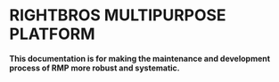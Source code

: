 # RIGHTBROS MULTIPURPOSE PLATFORM

**This documentation is for making the maintenance and development process of RMP more robust and systematic.**
